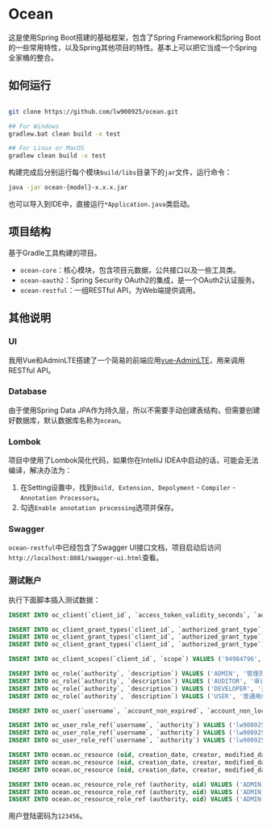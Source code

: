 # Ocean

这是使用Spring Boot搭建的基础框架，包含了Spring Framework和Spring Boot的一些常用特性，以及Spring其他项目的特性。基本上可以把它当成一个Spring全家桶的整合。

## 如何运行

```bash

git clone https://github.com/lw900925/ocean.git

## For Windows
gradlew.bat clean build -x test

## For Linux or MacOS
gradlew clean build -x test

```

构建完成后分别运行每个模块`build/libs`目录下的`jar`文件，运行命令：

```bash
java -jar ocean-{model}-x.x.x.jar
```

也可以导入到IDE中，直接运行`*Application.java`类启动。

## 项目结构

基于Gradle工具构建的项目。

- `ocean-core`：核心模块，包含项目元数据，公共接口以及一些工具类。
- `ocean-oauth2`：Spring Security OAuth2的集成，是一个OAuth2认证服务。
- `ocean-restful`：一组RESTful API，为Web端提供调用。

## 其他说明

### UI

我用Vue和AdminLTE搭建了一个简易的前端应用[vue-AdminLTE](https://github.com/lw900925/vue-AdminLTE)，用来调用RESTful API。

### Database

由于使用Spring Data JPA作为持久层，所以不需要手动创建表结构，但需要创建好数据库，默认数据库名称为`ocean`。

### Lombok

项目中使用了Lombok简化代码，如果你在IntelliJ IDEA中启动的话，可能会无法编译，解决办法为：

1. 在Setting设置中，找到`Build, Extension, Depolyment` - `Compiler` - `Annotation Processors`。
2. 勾选`Enable annotation processing`选项并保存。

### Swagger

`ocean-restful`中已经包含了Swagger UI接口文档，项目启动后访问`http://localhost:8081/swagger-ui.html`查看。

### 测试账户

执行下面脚本插入测试数据：

```sql
INSERT INTO oc_client(`client_id`, `access_token_validity_seconds`, `additional_information`, `client_secret`, `refresh_token_validity_seconds`) VALUES ('94984796', NULL, NULL, '$2a$10$9CW3Kzt4bDDIVmoGM6nRu.tbQKOGs81lzMJ9kx.Moe8qOUkAJjMye', NULL);

INSERT INTO oc_client_grant_types(`client_id`, `authorized_grant_type`) VALUES ('94984796', 'authorization_code');
INSERT INTO oc_client_grant_types(`client_id`, `authorized_grant_type`) VALUES ('94984796', 'password');
INSERT INTO oc_client_grant_types(`client_id`, `authorized_grant_type`) VALUES ('94984796', 'refresh_token');

INSERT INTO oc_client_scopes(`client_id`, `scope`) VALUES ('94984796', 'app');

INSERT INTO oc_role(`authority`, `description`) VALUES ('ADMIN', '管理员');
INSERT INTO oc_role(`authority`, `description`) VALUES ('AUDITOR', '审计人员');
INSERT INTO oc_role(`authority`, `description`) VALUES ('DEVELOPER', '开发者');
INSERT INTO oc_role(`authority`, `description`) VALUES ('USER', '普通用户');

INSERT INTO oc_user(`username`, `account_non_expired`, `account_non_locked`, `avatar_url`, `birthday`, `client_capability`, `credentials_non_expired`, `display_name`, `email`, `enabled`, `password`, `phone_number`) VALUES ('lw900925', b'1', b'1', 'https://avatars0.githubusercontent.com/u/4954519?s=460&v=4', '1990-09-25', NULL, b'1', '鳄鱼先生', 'lw900925@163.com', b'1', '$2a$10$vCUkpagiHSB2UO5Eallx6.YTPye.WnxLam9jsGD7s2fZJFF5mdfWO', '');

INSERT INTO oc_user_role_ref(`username`, `authority`) VALUES ('lw900925', 'ADMIN');
INSERT INTO oc_user_role_ref(`username`, `authority`) VALUES ('lw900925', 'DEVELOPER');
INSERT INTO oc_user_role_ref(`username`, `authority`) VALUES ('lw900925', 'USER');

INSERT INTO ocean.oc_resource (oid, creation_date, creator, modified_date, modifier, version, description, resource_name, uri) VALUES (1392042675661029377, '2021-05-11 17:03:31.433000', 'lw900925', '2021-05-11 17:49:16.135000', 'lw900925', 2, '用户管理', '用户管理', '/users/**');
INSERT INTO ocean.oc_resource (oid, creation_date, creator, modified_date, modifier, version, description, resource_name, uri) VALUES (1392043265887682562, '2021-05-11 17:05:52.172000', 'lw900925', '2021-05-11 17:49:51.051000', 'lw900925', 2, '角色管理', '角色管理', '/roles/**');
INSERT INTO ocean.oc_resource (oid, creation_date, creator, modified_date, modifier, version, description, resource_name, uri) VALUES (1392043741232324610, '2021-05-11 17:07:45.484000', 'lw900925', '2021-05-11 17:50:05.571000', 'lw900925', 2, '资源管理', '资源管理', '/resources/**');

INSERT INTO ocean.oc_resource_role_ref (authority, oid) VALUES ('ADMIN', 1392042675661029377);
INSERT INTO ocean.oc_resource_role_ref (authority, oid) VALUES ('ADMIN', 1392043265887682562);
INSERT INTO ocean.oc_resource_role_ref (authority, oid) VALUES ('ADMIN', 1392043741232324610);
```

用户登陆密码为`123456`。

